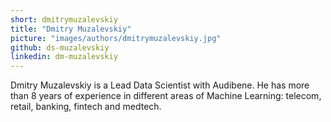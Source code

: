 ```yaml
---
short: dmitrymuzalevskiy
title: "Dmitry Muzalevskiy"
picture: "images/authors/dmitrymuzalevskiy.jpg"
github: ds-muzalevskiy
linkedin: dm-muzalevskiy
---
```


Dmitry Muzalevskiy is a Lead Data Scientist with Audibene.
He has more than 8 years of experience in different areas of Machine Learning:
telecom, retail, banking, fintech and medtech.